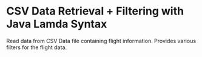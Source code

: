 # CSV Data Retrieval + Filtering with Java Lamda Syntax

  Read data from CSV Data file containing flight information.
  Provides various filters for the flight data.
